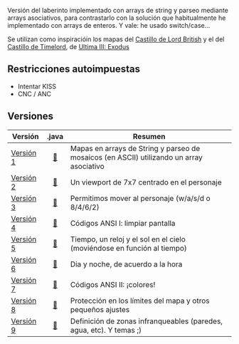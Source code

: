 
Versión del laberinto implementado con arrays de string y parseo mediante arrays asociativos, para contrastarlo con la solución que habitualmente he implementado con arrays de enteros. Y vale: he usado switch/case...

Se utilizan como inspiracióin los mapas del [Castillo de Lord British](https://userpages.monmouth.com/~colonel/videogames/ultimaexodus/british.html) y el del [Castillo de Timelord](https://userpages.monmouth.com/~colonel/videogames/ultimaexodus/time.html), de [Ultima III: Exodus](https://es.wikipedia.org/wiki/Ultima_III:_Exodus)

## Restricciones autoimpuestas

- Intentar KISS
- CNC / ANC

## Versiones

|Versión|.java|Resumen
|-|:-:|-
|[Versión 1](docs/version1.md)|[:scroll:](ArrayAsociativo001.java)|Mapas en arrays de String y parseo de mosaicos (en ASCII) utilizando un array asociativo
|[Versión 2](docs/version2.md)|[:scroll:](ArrayAsociativo002.java)|Un viewport de 7x7 centrado en el personaje
|[Versión 3](docs/version3.md)|[:scroll:](ArrayAsociativo003.java)|Permitimos mover al personaje (w/a/s/d o 8/4/6/2)
|[Versión 4](docs/version4.md)|[:scroll:](ArrayAsociativo004.java)|Códigos ANSI I: limpiar pantalla
|[Versión 5](docs/version5.md)|[:scroll:](ArrayAsociativo005.java)|Tiempo, un reloj y el sol en el cielo (moviéndose en función al tiempo)
|[Versión 6](docs/version6.md)|[:scroll:](ArrayAsociativo006.java)|Dia y noche, de acuerdo a la hora
|[Versión 7](docs/version7.md)|[:scroll:](ArrayAsociativo007.java)|Códigos ANSI II: ¡colores!
|[Versión 8](docs/version8.md)|[:scroll:](ArrayAsociativo008.java)|Protección en los límites del mapa y otros pequeños ajustes
|[Versión 9](docs/version9.md)|[:scroll:](ArrayAsociativo009.java)|Definición de zonas infranqueables (paredes, agua, etc). Y temas ;)